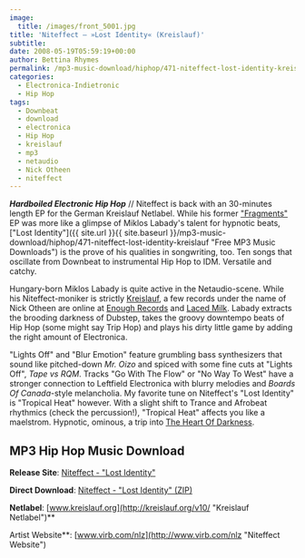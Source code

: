 ```yaml
---
image:
  title: /images/front_5001.jpg
title: 'Niteffect – »Lost Identity« (Kreislauf)'
subtitle: 
date: 2008-05-19T05:59:19+00:00
author: Bettina Rhymes
permalink: /mp3-music-download/hiphop/471-niteffect-lost-identity-kreislauf
categories:
  - Electronica-Indietronic
  - Hip Hop
tags:
  - Downbeat
  - download
  - electronica
  - Hip Hop
  - kreislauf
  - mp3
  - netaudio
  - Nick Otheen
  - niteffect
---
```

***Hardboiled Electronic Hip Hop*** // Niteffect is back with an 30-minutes length EP for the German Kreislauf Netlabel. While his former <a href="{{ site.url }}{{ site.baseurl }}/mp3-music-download/downbeat/262-niteffect-fragments-kreislauf" target="_blank">"Fragments"</a> EP was more like a glimpse of Miklos Labady's talent for hypnotic beats, ["Lost Identity"]({{ site.url }}{{ site.baseurl }}/mp3-music-download/hiphop/471-niteffect-lost-identity-kreislauf "Free MP3 Music Downloads") is the prove of his qualities in songwriting, too. Ten songs that oscillate from Downbeat to instrumental Hip Hop to IDM. Versatile and catchy. <!--more-->

Hungary-born Miklos Labady is quite active in the Netaudio-scene. While his Niteffect-moniker is strictly <a href="http://kreislauf.org/v10/?p=266" target="_blank">Kreislauf</a>, a few records under the name of Nick Otheen are online at <a href="http://www.archive.org/details/enrmp103_nick_otheen_-_pigs_might_fly" target="_blank">Enough Records</a> and <a href="http://www.archive.org/details/NickOtheen-Hikelcd084" target="_blank">Laced Milk</a>. Labady extracts the brooding darkness of Dubstep, takes the groovy downtempo beats of Hip Hop (some might say Trip Hop) and plays his dirty little game by adding the right amount of Electronica.

"Lights Off" and "Blur Emotion" feature grumbling bass synthesizers that sound like pitched-down _Mr. Oizo_ and spiced with some fine cuts at "Lights Off", _Tape vs RQM_. Tracks "Go With The Flow" or "No Way To West" have a stronger connection to Leftfield Electronica with blurry melodies and _Boards Of Canada_-style melancholia. My favorite tune on Niteffect's "Lost Identity" is "Tropical Heat" however. With a slight shift to Trance and Afrobeat rhythmics (check the percussion!), "Tropical Heat" affects you like a maelstrom. Hypnotic, ominous, a trip into <a href="http://en.wikipedia.org/wiki/Heart_of_Darkness" target="_blank">The Heart Of Darkness</a>.

## MP3 Hip Hop Music Download

**Release Site**: [Niteffect - "Lost Identity"](http://kreislauf.org/v10/?p=266 "Niteffect @ Serein")
  
 **Direct Download**: [Niteffect - "Lost Identity" (ZIP)](http://www.archive.org/download/kreislauf044/kreislauf044_vbr_mp3.zip)
  
 **Netlabel**: [www.kreislauf.org](http://kreislauf.org/v10/ "Kreislauf Netlabel")**
  
Artist Website**: [www.virb.com/nlz](http://www.virb.com/nlz "Niteffect Website")